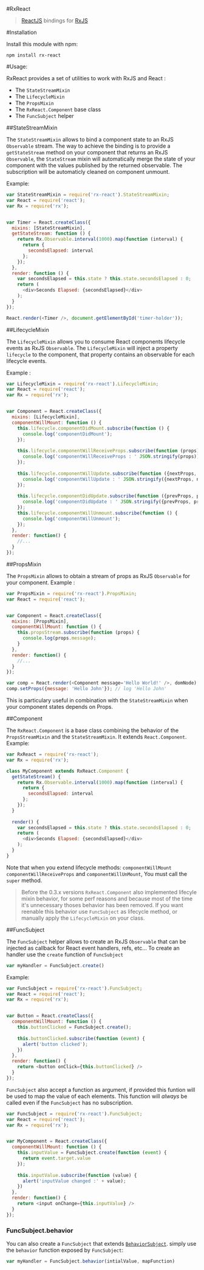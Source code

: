 #RxReact

>  [ReactJS](http://facebook.github.io/react/) bindings for [RxJS](https://github.com/Reactive-Extensions/RxJS)


#Installation

Install this module with npm: 

```
npm install rx-react
```

#Usage: 

RxReact provides a set of utilities to work with RxJS and React : 

* The `StateStreamMixin`
* The `LifecycleMixin`
* The `PropsMixin`
* The `RxReact.Component` base class
* The `FuncSubject` helper



##StateStreamMixin

The `StateStreamMixin` allows to bind a component state to an RxJS `Observable` stream. 
The way to achieve the binding is to provide a `getStateStream` method on your component that returns an RxJS `Observable`, the `StateStream` mixin will automatically merge the state of your component with the values published by the returned observable. The subscription will be automaticly cleaned on component unmount.

Example: 

```javascript
var StateStreamMixin = require('rx-react').StateStreamMixin;
var React = require('react');
var Rx = require('rx');


var Timer = React.createClass({
  mixins: [StateStreamMixin],
  getStateStream: function () {
    return Rx.Observable.interval(1000).map(function (interval) {
      return {
        secondsElapsed: interval
      };
    });
  },
  render: function () {
    var secondsElapsed = this.state ? this.state.secondsElapsed : 0;
    return (
      <div>Seconds Elapsed: {secondsElapsed}</div>
    );
  }
});

React.render(<Timer />, document.getElementById('timer-holder'));
```


##LifecycleMixin

The `LifecycleMixin` allows you to consume React components lifecycle events as RxJS `Observable`.
The `LifecycleMixin` will inject a property `lifecycle` to the component, that property contains an observable for each lifecycle events.

Example : 

```javascript
var LifecycleMixin = require('rx-react').LifecycleMixin;
var React = require('react');
var Rx = require('rx');


var Component = React.createClass({
  mixins: [LifecycleMixin],
  componentWillMount: function () {
    this.lifecycle.componentDidMount.subscribe(function () {
      console.log('componentDidMount');
    });
    
    this.lifecycle.componentWillReceiveProps.subscribe(function (props) {
      console.log('componentWillReceiveProps : ' JSON.stringify(props));
    });
    
    this.lifecycle.componentWillUpdate.subscribe(function ({nextProps, nextState}) {
      console.log('componentWillUpdate : ' JSON.stringify({nextProps, nextState}));
    });
    
    this.lifecycle.componentDidUpdate.subscribe(function ({prevProps, prevState}) {
      console.log('componentDidUpdate : ' JSON.stringify({prevProps, prevState}));
    });
    this.lifecycle.componentWillUnmount.subscribe(function () {
      console.log('componentWillUnmount');
    });
  },
  render: function() {
    //...
  }
});
```

##PropsMixin

The `PropsMixin` allows to obtain a stream of props as RxJS `Observable` for your component.
Example : 

```javascript
var PropsMixin = require('rx-react').PropsMixin;
var React = require('react');


var Component = React.createClass({
  mixins: [PropsMixin],
  componentWillMount: function () {
    this.propsStream.subscribe(function (props) {
      console.log(props.message);
    }
  },
  render: function() {
    //...
  }
});

var comp = React.render(<Component message='Hello World!' />, domNode); // log 'Hello World!'
comp.setProps({message: 'Hello John'}); // log 'Hello John'
```
This is particulary useful in combination with the `StateStreamMixin` when your component states depends on Props.


##Component

The `RxReact.Component` is a base class combining the behavior of the `PropsStreamMixin` and the `StateStreamMixin`.
It extends `React.Component`.
Example: 

```javascript
var RxReact = require('rx-react');
var Rx = require('rx');

class MyComponent extends RxReact.Component {
  getStateStream() {
    return Rx.Observable.interval(1000).map(function (interval) {
      return {
        secondsElapsed: interval
      };
    });
  }
  
  render() {
    var secondsElapsed = this.state ? this.state.secondsElapsed : 0;
    return (
      <div>Seconds Elapsed: {secondsElapsed}</div>
    );
  }
}
```
Note that when you extend lifecycle methods: `componentWillMount` `componentWillReceiveProps` and `componentWillUnMount`, You must call the `super` method.

> Before the 0.3.x versions `RxReact.Component` also implemented lifecyle mixin behavior, for some perf reasons and because most of the time it's unnecessary thoses behavior has been removed. 
> If you want reenable this behavior  use `FuncSubject` as lifecycle method, or manually apply the `LifecycleMixin` on your class.

##FuncSubject

The `FuncSubject` helper allows to create an RxJS `Observable` that can be injected as callback for React event handlers, refs, etc...
To create an handler use the `create` function of `FuncSubject`

```javascript
var myHandler = FuncSubject.create()
```

Example: 

```javascript
var FuncSubject = require('rx-react').FuncSubject;
var React = require('react');
var Rx = require('rx');


var Button = React.createClass({
  componentWillMount: function () {
    this.buttonClicked = FuncSubject.create();
    
    this.buttonClicked.subscribe(function (event) {
      alert('button clicked');
    })
  },
  render: function() {
    return <button onClick={this.buttonClicked} />
  }
});
```

`FuncSubject` also accept a function as argument,  if provided this funtion will be used to map the value of each elements.
This function will *always* be called even if the `FuncSubject` has no subscription.

```javascript
var FuncSubject = require('rx-react').FuncSubject;
var React = require('react');
var Rx = require('rx');


var MyComponent = React.createClass({
  componentWillMount: function () {
    this.inputValue = FuncSubject.create(function (event) {
      return event.target.value
    });
    
    this.inputValue.subscribe(function (value) {
      alert('inputValue changed :' + value);
    })
  },
  render: function() {
    return <input onChange={this.inputValue} />
  }
});
```

### FuncSubject.behavior

You can also create a `FuncSubject` that extends [`BehaviorSubject`](https://github.com/Reactive-Extensions/RxJS/blob/master/doc/api/subjects/behaviorsubject.md). simply use the `behavior` function exposed by `FuncSubject`: 


```javascript
var myHandler = FuncSubject.behavior(intialValue, mapFunction)
```

